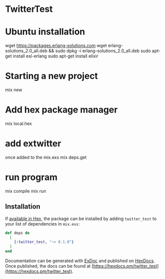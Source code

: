 # TwitterTest

# Ubuntu installation
wget https://packages.erlang-solutions.com
wget erlang-solutions_2.0_all.deb && sudo dpkg -i erlang-solutions_2.0_all.deb
sudo apt-get install esl-erlang
sudo apt-get install elixir


# Starting a new project
mix new <name of project>
# Add hex package manager
mix local.hex
# add extwitter
once added to the mix.exs
mix deps.get

# run program
mix compile
mix run


## Installation

If [available in Hex](https://hex.pm/docs/publish), the package can be installed
by adding `twitter_test` to your list of dependencies in `mix.exs`:

```elixir
def deps do
  [
    {:twitter_test, "~> 0.1.0"}
  ]
end
```

Documentation can be generated with [ExDoc](https://github.com/elixir-lang/ex_doc)
and published on [HexDocs](https://hexdocs.pm). Once published, the docs can
be found at [https://hexdocs.pm/twitter_test](https://hexdocs.pm/twitter_test).
